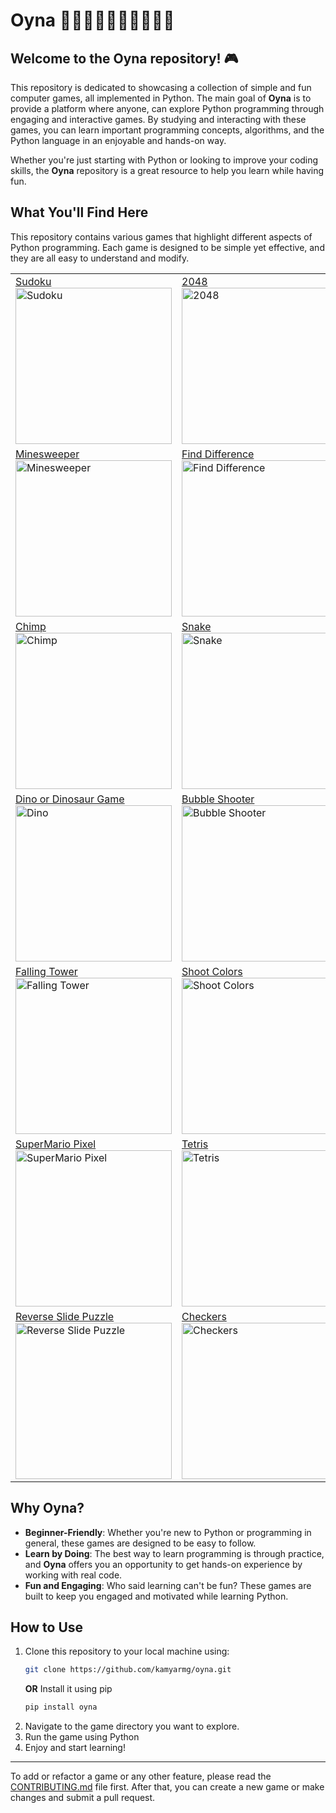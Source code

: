 
# Oyna 💃🏻🕺🏻💃🏿🕺🏿💃🕺

## Welcome to the **Oyna** repository! 🎮

This repository is dedicated to showcasing a collection of simple and fun computer games, all implemented in Python. The main goal of **Oyna** is to provide a platform where anyone, can explore Python programming through engaging and interactive games. By studying and interacting with these games, you can learn important programming concepts, algorithms, and the Python language in an enjoyable and hands-on way.

Whether you're just starting with Python or looking to improve your coding skills, the **Oyna** repository is a great resource to help you learn while having fun.

## What You'll Find Here
This repository contains various games that highlight different aspects of Python programming. Each game is designed to be simple yet effective, and they are all easy to understand and modify.




<table>
   <tr>
      <td><a href="https://github.com/kamyarmg/oyna/tree/main/src/oyna/sudoku/"> Sudoku </a> </br><img src="https://raw.githubusercontent.com/kamyarmg/oyna/refs/heads/main/docs/images/sudoku.png" alt="Sudoku" style="width:250px;"/> </td>
      <td><a href="https://github.com/kamyarmg/oyna/tree/main/src/oyna/twenty_forty_eight_2048/">2048</a> </br><img src="https://raw.githubusercontent.com/kamyarmg/oyna/refs/heads/main/docs/images/2048.png" alt="2048" style="width:250px;"/> </td>
      <td><a href="https://github.com/kamyarmg/oyna/tree/main/src/oyna/matching/">Matching</a> </br><img src="https://raw.githubusercontent.com/kamyarmg/oyna/refs/heads/main/docs/images/matching.png" alt="Matching" style="width:250px;"/> </td>
   </tr>
   <tr>
      <td><a href="https://github.com/kamyarmg/oyna/tree/main/src/oyna/minesweeper/"> Minesweeper </a></br><img src="https://raw.githubusercontent.com/kamyarmg/oyna/refs/heads/main/docs/images/minesweeper.png" alt="Minesweeper" style="width:250px;"/> </td>
      <td><a href="https://github.com/kamyarmg/oyna/tree/main/src/oyna/find_difference/">Find Difference </a></br><img src="https://raw.githubusercontent.com/kamyarmg/oyna/refs/heads/main/docs/images/find_difference.png" alt="Find Difference" style="width:250px;"/> </td>
      <td><a href="https://github.com/kamyarmg/oyna/tree/main/src/oyna/maze/"> Maze</a> </br><img src="https://raw.githubusercontent.com/kamyarmg/oyna/refs/heads/main/docs/images/maze.png" alt="Maze" style="width:250px;"/> </td>
   </tr>
   <tr>
      <td><a href="https://github.com/kamyarmg/oyna/tree/main/src/oyna/chimp/"> Chimp </a></br><img src="https://raw.githubusercontent.com/kamyarmg/oyna/refs/heads/main/docs/images/chimp.png" alt="Chimp" style="width:250px;"/> </td>
      <td><a href="https://github.com/kamyarmg/oyna/tree/main/src/oyna/snake/"> Snake </a></br><img src="https://raw.githubusercontent.com/kamyarmg/oyna/refs/heads/main/docs/images/snake.png" alt="Snake" style="width:250px;"/> </td>
      <td><a href="https://github.com/kamyarmg/oyna/tree/main/src/oyna/chutes_and_ladders/"> Chutes and Ladders </a></br><img src="https://raw.githubusercontent.com/kamyarmg/oyna/refs/heads/main/docs/images/chutes_and_ladders.png" alt="Chutes and Ladders" style="width:250px;"/> </td>
   </tr>
   <tr>
      <td><a href="https://github.com/kamyarmg/oyna/tree/main/src/oyna/dino/"> Dino or Dinosaur Game </a></br><img src="https://raw.githubusercontent.com/kamyarmg/oyna/refs/heads/main/docs/images/dino.png" alt="Dino" style="width:250px;"/></td>
      <td><a href="https://github.com/kamyarmg/oyna/tree/main/src/oyna/bubble_shooter/"> Bubble Shooter </a></br><img src="https://raw.githubusercontent.com/kamyarmg/oyna/refs/heads/main/docs/images/bubble_shooter.png" alt="Bubble Shooter" style="width:250px;"/></td>
      <td><a href="https://github.com/kamyarmg/oyna/tree/main/src/oyna/flappy_bird/"> Flappy Bird </a></br><img src="https://raw.githubusercontent.com/kamyarmg/oyna/refs/heads/main/docs/images/flappy_birds.png" alt="Flappy Bird" style="width:250px;"/> </td>
   </tr>
   <tr>
      <td><a href="https://github.com/kamyarmg/oyna/tree/main/src/oyna/falling_tower/"> Falling Tower </a></br><img src="https://raw.githubusercontent.com/kamyarmg/oyna/refs/heads/main/docs/images/falling_tower.png" alt="Falling Tower" style="width:250px;"/></td>
      <td><a href="https://github.com/kamyarmg/oyna/tree/main/src/oyna/shoot_colors/"> Shoot Colors </a></br><img src="https://raw.githubusercontent.com/kamyarmg/oyna/refs/heads/main/docs/images/shoot_colors.png" alt="Shoot Colors" style="width:250px;"/></td>
      <td><a href="https://github.com/kamyarmg/oyna/tree/main/src/oyna/reversi/"> Reversi </a></br><img src="https://raw.githubusercontent.com/kamyarmg/oyna/refs/heads/main/docs/images/reversi.png" alt="reversi" style="width:250px;"/>
      </td>
   </tr>
   <tr>
      <td><a href="https://github.com/kamyarmg/oyna/tree/main/src/oyna/supermario_pixel/"> SuperMario Pixel </a></br><img src="https://raw.githubusercontent.com/kamyarmg/oyna/refs/heads/main/docs/images/supermario_pixel.png" alt="SuperMario Pixel" style="width:250px;"/></td>
      <td><a href="https://github.com/kamyarmg/oyna/tree/main/src/oyna/tetris/"> Tetris </a></br><img src="https://raw.githubusercontent.com/kamyarmg/oyna/refs/heads/main/docs/images/tetris.png" alt="Tetris" style="width:250px;"/>
      </td>
      </td><td><a href="https://github.com/kamyarmg/oyna/tree/main/src/oyna/tik_tok_toe/"> Tik Tok Toe </a></br><img src="https://raw.githubusercontent.com/kamyarmg/oyna/refs/heads/main/docs/images/tiktoktoe.png" alt="Tik Tok Toe" style="width:250px;"/></td>
   </tr>
   <tr>
      <td><a href="https://github.com/kamyarmg/oyna/tree/main/src/oyna/reverse_slide_puzzle/"> Reverse Slide Puzzle </a></br><img src="https://raw.githubusercontent.com/kamyarmg/oyna/refs/heads/main/docs/images/reverse_slide_puzzle.png" alt="Reverse Slide Puzzle" style="width:250px"/>
      <td><a href="https://github.com/kamyarmg/oyna/tree/main/src/oyna/checkers/"> Checkers </a></br><img src="https://raw.githubusercontent.com/kamyarmg/oyna/refs/heads/main/docs/images/checkers.png" alt="Checkers" style="width:250px"/>
      <td><a href="https://github.com/kamyarmg/oyna/tree/main/src/oyna/explosion/">UFO Explosion </a></br><img src="https://raw.githubusercontent.com/kamyarmg/oyna/refs/heads/main/docs/images/explosion.png" alt="UFO Explosion" style="width:250px;"/></td>

   </tr>

</table>

## Why Oyna?
- **Beginner-Friendly**: Whether you're new to Python or programming in general, these games are designed to be easy to follow.
- **Learn by Doing**: The best way to learn programming is through practice, and **Oyna** offers you an opportunity to get hands-on experience by working with real code.
- **Fun and Engaging**: Who said learning can't be fun? These games are built to keep you engaged and motivated while learning Python.

## How to Use
1. Clone this repository to your local machine using:
   ```bash
   git clone https://github.com/kamyarmg/oyna.git
   ```
   **OR** Install it using pip
   ```bash
   pip install oyna
   ```
2. Navigate to the game directory you want to explore.
3. Run the game using Python
4. Enjoy and start learning!

---
To add or refactor a game or any other feature, please read the [CONTRIBUTING.md](https://github.com/kamyarmg/oyna/tree/main/CONTRIBUTING.md) file first. After that, you can create a new game or make changes and submit a pull request.
